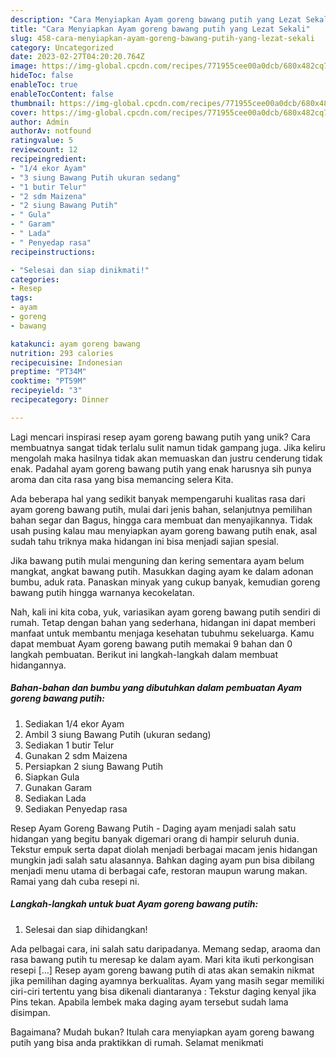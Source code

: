 ```yaml
---
description: "Cara Menyiapkan Ayam goreng bawang putih yang Lezat Sekali"
title: "Cara Menyiapkan Ayam goreng bawang putih yang Lezat Sekali"
slug: 458-cara-menyiapkan-ayam-goreng-bawang-putih-yang-lezat-sekali
category: Uncategorized
date: 2023-02-27T04:20:20.764Z
image: https://img-global.cpcdn.com/recipes/771955cee00a0dcb/680x482cq70/ayam-goreng-bawang-putih-foto-resep-utama.jpg
hideToc: false
enableToc: true
enableTocContent: false
thumbnail: https://img-global.cpcdn.com/recipes/771955cee00a0dcb/680x482cq70/ayam-goreng-bawang-putih-foto-resep-utama.jpg
cover: https://img-global.cpcdn.com/recipes/771955cee00a0dcb/680x482cq70/ayam-goreng-bawang-putih-foto-resep-utama.jpg
author: Admin
authorAv: notfound
ratingvalue: 5
reviewcount: 12
recipeingredient:
- "1/4 ekor Ayam"
- "3 siung Bawang Putih ukuran sedang"
- "1 butir Telur"
- "2 sdm Maizena"
- "2 siung Bawang Putih"
- " Gula"
- " Garam"
- " Lada"
- " Penyedap rasa"
recipeinstructions:

- "Selesai dan siap dinikmati!"
categories:
- Resep
tags:
- ayam
- goreng
- bawang

katakunci: ayam goreng bawang 
nutrition: 293 calories
recipecuisine: Indonesian
preptime: "PT34M"
cooktime: "PT59M"
recipeyield: "3"
recipecategory: Dinner

---
```





Lagi mencari inspirasi resep ayam goreng bawang putih yang unik? Cara membuatnya sangat tidak terlalu sulit namun tidak gampang juga. Jika keliru mengolah maka hasilnya tidak akan memuaskan dan justru cenderung tidak enak. Padahal ayam goreng bawang putih yang enak harusnya sih punya aroma dan cita rasa yang bisa memancing selera Kita.





Ada beberapa hal yang sedikit banyak mempengaruhi kualitas rasa dari ayam goreng bawang putih, mulai dari jenis bahan, selanjutnya pemilihan bahan segar dan Bagus, hingga cara membuat dan menyajikannya. Tidak usah pusing kalau mau menyiapkan ayam goreng bawang putih enak,      asal sudah tahu triknya maka hidangan ini bisa menjadi sajian spesial.














Jika bawang putih mulai menguning dan kering sementara ayam belum mangkat, angkat bawang putih. Masukkan daging ayam ke dalam adonan bumbu, aduk rata. Panaskan minyak yang cukup banyak, kemudian goreng bawang putih hingga warnanya kecokelatan.






Nah, kali ini kita coba, yuk, variasikan ayam goreng bawang putih sendiri di rumah. Tetap dengan bahan yang sederhana, hidangan ini dapat memberi manfaat untuk membantu menjaga kesehatan tubuhmu sekeluarga. Kamu dapat membuat Ayam goreng bawang putih memakai 9 bahan dan 0 langkah pembuatan. Berikut ini langkah-langkah dalam membuat hidangannya.

<!--inarticleads1-->

##### Bahan-bahan dan bumbu yang dibutuhkan dalam pembuatan Ayam goreng bawang putih:

1. Sediakan 1/4 ekor Ayam
1. Ambil 3 siung Bawang Putih (ukuran sedang)
1. Sediakan 1 butir Telur
1. Gunakan 2 sdm Maizena
1. Persiapkan 2 siung Bawang Putih
1. Siapkan  Gula
1. Gunakan  Garam
1. Sediakan  Lada
1. Sediakan  Penyedap rasa


Resep Ayam Goreng Bawang Putih - Daging ayam menjadi salah satu hidangan yang begitu banyak digemari orang di hampir seluruh dunia. Tekstur empuk serta dapat diolah menjadi berbagai macam jenis hidangan mungkin jadi salah satu alasannya. Bahkan daging ayam pun bisa dibilang menjadi menu utama di berbagai cafe, restoran maupun warung makan. Ramai yang dah cuba resepi ni. 

<!--inarticleads2-->

##### Langkah-langkah untuk buat Ayam goreng bawang putih:


1. Selesai dan siap dihidangkan!

Ada pelbagai cara, ini salah satu daripadanya. Memang sedap, araoma dan rasa bawang putih tu meresap ke dalam ayam. Mari kita ikuti perkongisan resepi […] Resep ayam goreng bawang putih di atas akan semakin nikmat jika pemilihan daging ayamnya berkualitas. Ayam yang masih segar memiliki ciri-ciri tertentu yang bisa dikenali diantaranya : Tekstur daging kenyal jika Pins tekan. Apabila lembek maka daging ayam tersebut sudah lama disimpan. 

Bagaimana? Mudah bukan? Itulah cara menyiapkan ayam goreng bawang putih yang bisa anda praktikkan di rumah. Selamat menikmati
